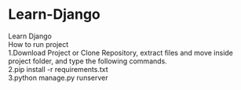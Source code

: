 # Learn-Django
Learn Django
<br>
How to run project
<br>
1.Download Project or Clone Repository, extract files and move inside project folder, and type the following commands. 
<br>
2.pip install -r requirements.txt
<br>
3.python manage.py runserver
